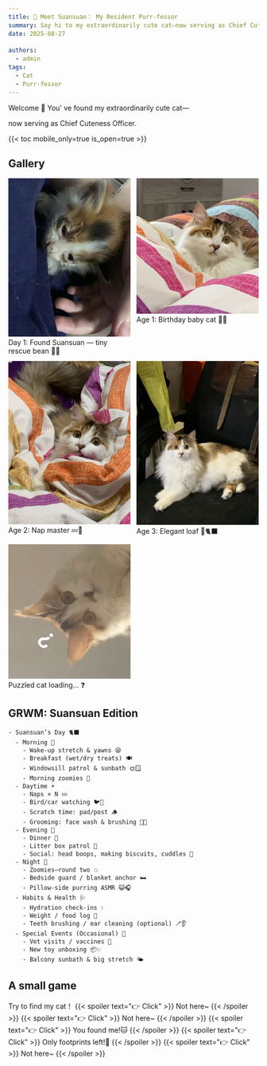 ```yaml
---
title: 🐾 Meet Suansuan： My Resident Purr-fessor
summary: Say hi to my extraordinarily cute cat—now serving as Chief Cuteness Officer.
date: 2025-08-27

authors:
  - admin
tags:
  - Cat
  - Purr-fessor
---
```


Welcome 👋 You' ve found my extraordinarily cute cat—

now serving as Chief Cuteness Officer.

{{< toc mobile_only=true is_open=true >}}


## Gallery
<div style="display:grid;grid-template-columns:repeat(auto-fill,minmax(220px,1fr));gap:12px;">
  <figure style="margin:0">
    <img src="1.jpg" alt="Day 1" loading="lazy">
    <figcaption>Day 1: Found Suansuan — tiny rescue bean 🐾💖</figcaption>
  </figure>
  <figure style="margin:0">
    <img src="2.jpg" alt="Age 1" loading="lazy">
    <figcaption>Age 1: Birthday baby cat 🎂😺</figcaption>
  </figure>
  <figure style="margin:0">
    <img src="3.jpg" alt="Age 2" loading="lazy">
    <figcaption>Age 2: Nap master 💤💨</figcaption>
  </figure>
  <figure style="margin:0">
    <img src="4.jpg" alt="Age 3" loading="lazy">
    <figcaption>Age 3: Elegant loaf 👑🐈‍⬛</figcaption>
  </figure>
  <figure style="margin:0">
    <img src="5.jpg" alt="Age 3" loading="lazy">
    <figcaption>Puzzled cat loading… ❓ </figcaption>
  </figure>
</div>


## GRWM: Suansuan Edition
```markmap {height="400px"}
- Suansuan’s Day 🐈‍⬛
  - Morning 🌅
    - Wake-up stretch & yawns 😪
    - Breakfast (wet/dry treats) 🍽️
    - Windowsill patrol & sunbath 🌞🪟
    - Morning zoomies 💨
  - Daytime ☀️
    - Naps × N 💤
    - Bird/car watching 🐦🚗
    - Scratch time: pad/post 🪵
    - Grooming: face wash & brushing 🧼🪮
  - Evening 🌇
    - Dinner 🍗
    - Litter box patrol 🚽
    - Social: head boops, making biscuits, cuddles 🤗
  - Night 🌙
    - Zoomies—round two 💥
    - Bedside guard / blanket anchor 🛏️
    - Pillow-side purring ASMR 😺🎧
  - Habits & Health 🩺
    - Hydration check-ins 💧
    - Weight / food log 📝
    - Teeth brushing / ear cleaning (optional) 🪥👂
  - Special Events (Occasional) 🎉
    - Vet visits / vaccines 🏥
    - New toy unboxing 📦✨
    - Balcony sunbath & big stretch 🌤️
```

## A small game
Try to find my cat！
{{< spoiler text="👉 Click" >}}
Not here~
{{< /spoiler >}}
{{< spoiler text="👉 Click" >}}
Not here~
{{< /spoiler >}}
{{< spoiler text="👉 Click" >}}
You found me!🐱
{{< /spoiler >}}
{{< spoiler text="👉 Click" >}}
Only footprints left!🐾
{{< /spoiler >}}
{{< spoiler text="👉 Click" >}}
Not here~
{{< /spoiler >}}



<!-- ## Overview

1. The Hugo Blox website builder for Hugo, along with its starter templates, is designed for professional creators, educators, and teams/organizations - although it can be used to create any kind of site
2. The template can be modified and customised to suit your needs. It's a good platform for anyone looking to take control of their data and online identity whilst having the convenience to start off with a **no-code solution (write in Markdown and customize with YAML parameters)** and having **flexibility to later add even deeper personalization with HTML and CSS**
3. You can work with all your favourite tools and apps with hundreds of plugins and integrations to speed up your workflows, interact with your readers, and much more

[//]: # '[![The template is mobile first with a responsive design to ensure that your site looks stunning on every device.](https://raw.githubusercontent.com/HugoBlox/hugo-blox-builder/main/starters/academic-cv/preview.png)](https://hugoblox.com)'

### Get Started

- 👉 [**Create a new site**](https://hugoblox.com/templates/)
- 📚 [**Personalize your site**](https://docs.hugoblox.com/)
- 💬 [Chat with the **Hugo Blox community**](https://discord.gg/z8wNYzb) or [**Hugo community**](https://discourse.gohugo.io)
- 🐦 Twitter: [@GetResearchDev](https://twitter.com/GetResearchDev) [@GeorgeCushen](https://twitter.com/GeorgeCushen) #MadeWithHugoBlox
- 💡 [Request a **feature** or report a **bug** for _Hugo Blox_](https://github.com/HugoBlox/hugo-blox-builder/issues)
- ⬆️ **Updating Hugo Blox?** View the [Update Guide](https://docs.hugoblox.com/reference/update/) and [Release Notes](https://github.com/HugoBlox/hugo-blox-builder/releases)

## Crowd-funded open-source software

To help us develop this template and software sustainably under the MIT license, we ask all individuals and businesses that use it to help support its ongoing maintenance and development via sponsorship.

### [❤️ Click here to become a sponsor and help support Hugo Blox's future ❤️](https://hugoblox.com/sponsor/)

As a token of appreciation for sponsoring, you can **unlock [these](https://hugoblox.com/sponsor/) awesome rewards and extra features 🦄✨**

## Ecosystem

- **[Bibtex To Markdown](https://github.com/GetRD/academic-file-converter):** Automatically import publications from BibTeX

## Inspiration

[Learn what other **creators**](https://hugoblox.com/creators/) are building with this template.

## Features

- **Page builder** - Create _anything_ with no-code [**blocks**](https://hugoblox.com/blocks/) and [**elements**](https://docs.hugoblox.com/reference/markdown/)
- **Edit any type of content** - Blog posts, publications, talks, slides, projects, and more!
- **Create content** in [**Markdown**](https://docs.hugoblox.com/reference/markdown/), [**Jupyter**](https://docs.hugoblox.com/getting-started/cms/), or [**RStudio**](https://docs.hugoblox.com/getting-started/cms/)
- **Plugin System** - Fully customizable [**color** and **font themes**](https://docs.hugoblox.com/getting-started/customize/)
- **Display Code and Math** - Code syntax highlighting and LaTeX math supported
- **Integrations** - [Google Analytics](https://analytics.google.com), [Disqus commenting](https://disqus.com), Maps, Contact Forms, and more!
- **Beautiful Site** - Simple and refreshing one-page design
- **Industry-Leading SEO** - Help get your website found on search engines and social media
- **Media Galleries** - Display your images and videos with captions in a customizable gallery
- **Mobile Friendly** - Look amazing on every screen with a mobile friendly version of your site
- **Multi-language** - 35+ language packs including English, 中文, and Português
- **Multi-user** - Each author gets their own profile page
- **Privacy Pack** - Assists with GDPR
- **Stand Out** - Bring your site to life with animation, parallax backgrounds, and scroll effects
- **One-Click Deployment** - No servers. No databases. Only files.

## Themes

Hugo Blox and its templates come with **automatic day (light) and night (dark) mode** built-in. Visitors can choose their preferred mode by clicking the sun/moon icon in the header.

[Choose a stunning **theme** and **font**](https://docs.hugoblox.com/getting-started/customize/) for your site. Themes are fully customizable.

## License

Copyright 2016-present [George Cushen](https://georgecushen.com).

Released under the [MIT](https://github.com/HugoBlox/hugo-blox-builder/blob/main/LICENSE.md) license. -->

